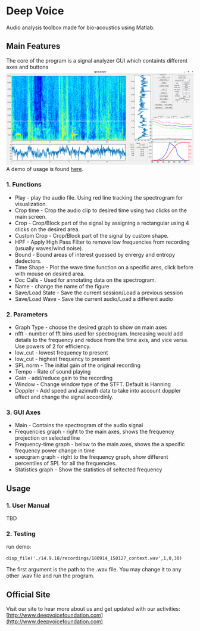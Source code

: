 # Deep Voice
Audio analysis toolbox made for bio-acoustics using Matlab.

## Main Features
The core of the program is a signal analyzer GUI which containts different axes and buttons
![GUI](./gui_image.png)
A demo of usage is found [here](https://drive.google.com/open?id=14VlU-bIzcIabtnQ_MAPfv4K1Qsu-mv6K).

### 1. Functions

* Play - play the audio file. Using red line tracking the spectrogram for visualization.
* Crop time - Crop the audio clip to desired time using two clicks on the main screen.
* Crop - Crop/Block part of the signal by assigning a rectangular using 4 clicks on the desired area.
* Custom Crop - Crop/Block part of the signal by custom shape.
* HPF - Apply High Pass Filter to remove low frequencies from recording (usually waves/wind noise).
* Bound - Bound areas of interest guessed by enrergy and entropy dedectors.
* Time Shape - Plot the wave time function on a specific ares, click before with mouse on desired area.
* Doc Calls - Used for annotating data on the spectrogram. 
* Name - change the name of the figure
* Save/Load State - Save the current session/Load a previous session
* Save/Load Wave - Save the current audio/Load a different audio 

### 2. Parameters

* Graph Type - choose the desired graph to show on main axes 
* nfft - number of fft bins used for spectrogram. Increasing would add details to the frequency and reduce from the time axis, and vice versa. Use powers of 2 for efficiency. 
* low_cut - lowest frequency to present
* low_cut - highest frequency to present
* SPL norm - The initial gain of the original recording
* Tempo - Rate of sound playing
* Gain - add/reduce gain to the recording
* Window - Change window type of the STFT. Default is Hanning
* Doppler - Add speed and azimuth data to take into account doppler effect and change the signal accordinly. 

### 3. GUI Axes
* Main - Contains the spectrogram of the audio signal
* Frequencies graph - right to the main axes, shows the frequency projection on selected line
* Frequency-time graph - below to the main axes, shows the a specific frequency power change in time
* specgram graph - right to the frequency graph, show different percentiles of SPL for all the frequencies.
* Statistics graph - Show the statistics of seltected frequency

## Usage

### 1. User Manual
TBD

### 2. Testing
run demo:
```
disp_file('./14.9.18/recordings/180914_150127_context.wav',1,0,30)
```
The first argument is the path to the .wav file. You may change it to any other .wav file and run the program.

## Official Site
Visit our site to hear more about us and get updated with our activities:
[http://www.deepvoicefoundation.com](http://www.deepvoicefoundation.com)

